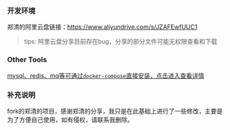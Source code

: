 ### 开发环境
郑清的阿里云盘链接：https://www.aliyundrive.com/s/JZAFEwfUUC1

> tips: 阿里云盘分享目前存在bug，分享的部分文件可能无权限查看和下载

### Other Tools

[mysql、redis、mq等可通过`docker-compose`直接安装，点击进入查看详情](https://gitee.com/zhengqingya/docker-compose)

### 补充说明
fork的郑清的项目，感谢郑清的分享，我只是在此基础上进行了一些修改，主要是为了方便自己使用，如有侵权，请联系我删除。
